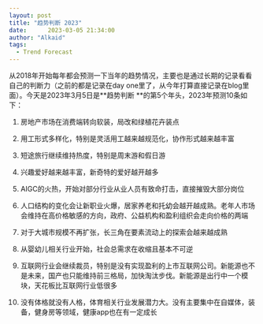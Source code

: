```yaml
---
layout: post
title: "趋势判断 2023"
date:      2023-03-05 21:34:00
author: "Alkaid"
tags:
  - Trend Forecast
---
```


从2018年开始每年都会预测一下当年的趋势情况，主要也是通过长期的记录看看自己的判断力（之前的都是记录在day one里了，从今年打算直接记录在blog里面）。今天是2023年3月5日是**趋势判断 **的第5个年头，2023年预测10条如下：

1. 房地产市场在消费端转向软装，局改和绿植花卉装点

2. 用工形式多样化，特别是灵活用工越来越规范化，协作形式越来越丰富

3. 短途旅行继续维持热度，特别是周末游和假日游

4. 兴趣爱好越来越丰富，新奇特的爱好越开越多

5. AIGC的火热，开始对部分行业从业人员有致命打击，直接摧毁大部分岗位

6. 人口结构的变化会让新职业火爆，居家养老和托幼会越开越成熟。老年人市场会维持在高价格敏感的方向，政府、公益机构和盈利组织会走向价格的两端

7. 对于大城市规模不再扩张，长三角在要素流动上的探索会越来越成熟

8. 从婴幼儿相关行业开始，社会总需求在收缩且基本不可逆

9. 互联网行业会继续裁员，特别是没有实现盈利的上市互联网公司。新能源也不是未来，国产也只能维持前三格局，加快淘汰步伐。新能源是出行中一个模块，天花板比互联网行业低很多

10. 没有体格就没有人格，体育相关行业发展潜力大。没有主要集中在自媒体，装备，健身房等领域，健康app也在有一定成长
